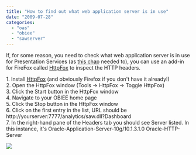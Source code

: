 ```yaml
---
title: "How to find out what web application server is in use"
date: "2009-07-28"
categories: 
  - "oas"
  - "obiee"
  - "sawserver"
---
```


If, for some reason, you need to check what web application server is in use for Presentation Services (as [this chap](http://forums.oracle.com/forums/thread.jspa?messageID=3651833#3651833) needed to), you can use an add-in for FireFox called [HttpFox](https://addons.mozilla.org/en-US/firefox/addon/6647) to inspect the HTTP headers.  
  
1\. Install [HttpFox](https://addons.mozilla.org/en-US/firefox/addon/6647) (and obviously Firefox if you don't have it already!)  
2\. Open the HttpFox window (Tools -> HttpFox -> Toggle HttpFox)  
3\. Click the Start button in the HttpFox window  
4\. Navigate to your OBIEE home page  
5\. Click the Stop button in the HttpFox window  
6\. Click on the first entry in the list, URL should be http://yourserver:7777/analytics/saw.dll?Dashboard  
7\. In the right-hand pane of the Headers tab you should see Server listed. In this instance, it's Oracle-Application-Server-10g/10.1.3.1.0 Oracle-HTTP-Server  
  
[![](/images/rnm1978/server.png)](http://1.bp.blogspot.com/_RCx_EVJpczQ/Sm7rlRAnyLI/AAAAAAAAGd4/FoI3ZUyVSWI/s1600/server.png)

